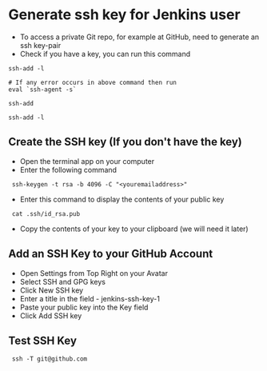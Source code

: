 # Generate ssh key for Jenkins user
 - To access a private Git repo, for example at GitHub, need to generate an ssh key-pair
 - Check if you have a key, you can run this command
```
ssh-add -l
```

```
# If any error occurs in above command then run
eval `ssh-agent -s`
```

```
ssh-add
```

```
ssh-add -l
```

## Create the SSH key (If you don't have the key)
 - Open the terminal app on your computer
 - Enter the following command
```
 ssh-keygen -t rsa -b 4096 -C "<youremailaddress>"
```

 - Enter this command to display the contents of your public key
```
 cat .ssh/id_rsa.pub
```

 - Copy the contents of your key to your clipboard (we will need it later)


## Add an SSH Key to your GitHub Account
 - Open Settings from Top Right on your Avatar
 - Select SSH and GPG keys
 - Click New SSH key
 - Enter a title in the field - jenkins-ssh-key-1
 - Paste your public key into the Key field
 - Click Add SSH key

## Test SSH Key
```
 ssh -T git@github.com
```
